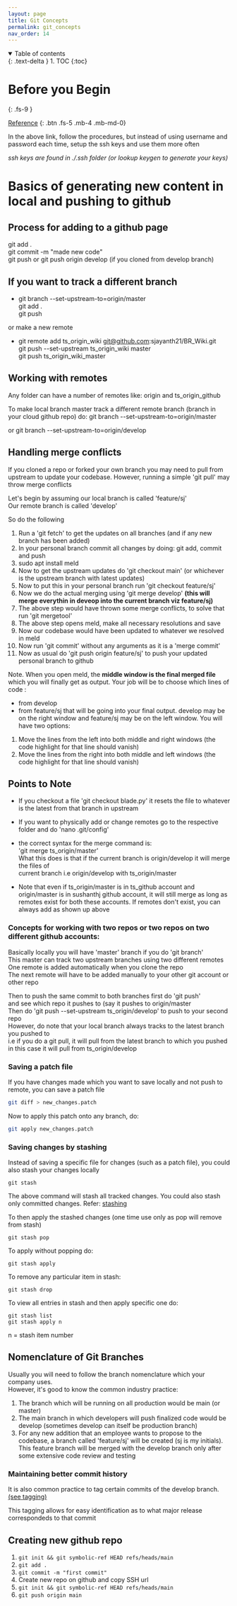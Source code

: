 ```yaml
---
layout: page
title: Git Concepts
permalink: git_concepts
nav_order: 14
---
```


<details open markdown="block">
  <summary>
    Table of contents
  </summary>
  {: .text-delta }
1. TOC
{:toc}
</details>

# Before you Begin
{: .fs-9 }

[Reference](https://www.w3schools.com/git/git_getstarted.asp?remote=github)
{: .btn .fs-5 .mb-4 .mb-md-0}

In the above link, follow the procedures, but instead of using username and password each time, 
setup the ssh keys and use them more often

*ssh keys are found in ./.ssh folder (or lookup keygen to generate your keys)*

# Basics of generating new content in local and pushing to github

## Process for adding to a github page

git add . \
git commit -m "made new code" \
git push or git push origin develop (if you cloned from develop branch)

## If you want to track a different branch

- git branch --set-upstream-to=origin/master \
  git add . \
  git push

or make a new remote

- git remote add ts_origin_wiki git@github.com:sjayanth21/BR_Wiki.git \
  git push --set-upstream ts_origin_wiki master \
  git push ts_origin_wiki_master


## Working with remotes

Any folder can have a number of remotes like:
origin and ts_origin_github

To make local branch master track a different remote branch (branch in your cloud github repo) do:
git branch --set-upstream-to=origin/master 

or git branch --set-upstream-to=origin/develop

## Handling merge conflicts

If you cloned a repo or forked your own branch 
you may need to pull from upstream to update your codebase.
However, running a simple 'git pull' may throw merge conflicts

Let's begin by assuming our local branch is called 'feature/sj' \
Our remote branch is called 'develop'

So do the following
1. Run a 'git fetch' to get the updates on all branches (and if any new branch has been added)
2. In your personal branch commit all changes by doing: git add, commit and push
3. sudo apt install meld
4. Now to get the upstream updates do 'git checkout main' 
(or whichever is the upstream branch with latest updates)
5. Now to put this in your personal branch run 'git checkout feature/sj'
6. Now we do the actual merging using 'git merge develop' **(this will merge everythin in 
deveop into the current branch viz feature/sj)**
7. The above step would have thrown some merge conflicts, to solve that run 'git mergetool'
8. The above step opens meld, make all necessary resolutions and save
9. Now our codebase would have been updated to whatever we resolved in meld
10. Now run 'git commit' without any arguments as it is a 'merge commit'
11. Now as usual do 'git push origin feature/sj' to push your updated personal branch to github


Note. When you open meld, the **middle window is the final merged file** which you will finally
get as output. Your job will be to choose which lines of code :
- from develop
- from feature/sj
that will be going into your final output. develop may be on the right window and feature/sj may
be on the left window. You will have two options:
1. Move the lines from the left into both middle and right windows (the code highlight for that
   line should vanish)
2. Move the lines from the right into both middle and left windows (the code highlight for that
   line should vanish)

## Points to Note

- If you checkout a file 'git checkout blade.py' 
it resets the file to whatever is the latest from that branch in upstream

- If you want to physically add or change remotes go to the respective folder
and do 'nano .git/config'

- the correct syntax for the merge command is: \
'git merge ts_origin/master' \
What this does is that if the current branch is origin/develop it will merge the files of \
current branch i.e origin/develop with ts_origin/master

- Note that even if ts_origin/master is in ts_github account and origin/master is in sushanthj 
github account, it will still merge as long as remotes exist for both these accounts. 
If remotes don't exist, you can always add as shown up above 

### Concepts for working with two repos or two repos on two different github accounts:

Basically locally you will have 'master' branch if you do 'git branch' \
This master can track two upstream branches using two different remotes \
One remote is added automatically when you clone the repo \
The next remote will have to be added manually to your other git account or other repo

Then to push the same commit to both branches first do 'git push' \
and see which repo it pushes to (say it pushes to origin/master \
Then do 'git push --set-upstream ts_origin/develop' to push to your second repo \
However, do note that your local branch always tracks to the latest branch you pushed to \
i.e if you do a git pull, it will pull from the latest branch to which you pushed \
in this case it will pull from ts_origin/develop

### Saving a patch file
If you have changes made which you want to save locally and not push to remote, 
you can save a patch file

```bash
git diff > new_changes.patch
```

Now to apply this patch onto any branch, do:
```bash
git apply new_changes.patch
```

### Saving changes by stashing

Instead of saving a specific file for changes (such as a patch file), 
you could also stash your changes locally

```
git stash
```
The above command will stash all tracked changes. 
You could also stash only committed changes. 
Refer: [stashing](https://www.atlassian.com/git/tutorials/saving-changes/git-stash)

To then apply the stashed changes (one time use only as pop will remove from stash)
```
git stash pop
```

To apply without popping do:
```
git stash apply
```

To remove any particular item in stash:
```
git stash drop
```

To view all entries in stash and then apply specific one do:
```
git stash list
git stash apply n
```

n = stash item number

## Nomenclature of Git Branches

Usually you will need to follow the branch nomenclature which your company uses. \
However, it's good to know the common industry practice:

1. The branch which will be running on all production would be main (or master)
2. The main branch in which developers will push finalized code would be develop 
   (sometimes develop can itself be production branch)
3. For any new addition that an employee wants to propose to the codebase, 
   a branch called 'feature/sj' will be created (sj is my initials). This feature branch will be
   merged with the develop branch only after some extensive code review and testing

### Maintaining better commit history
It is also common practice to tag certain commits of the develop branch.
[(see tagging)](https://www.atlassian.com/git/tutorials/inspecting-a-repository/git-tag)

This tagging allows for easy identification as to what major release correspondeds to that commit

## Creating new github repo

1. ```git init && git symbolic-ref HEAD refs/heads/main```
2. ```git add .```
3. ```git commit -m "first commit"```
4. Create new repo on github and copy SSH url
5. ```git init && git symbolic-ref HEAD refs/heads/main```
6. ```git push origin main```

